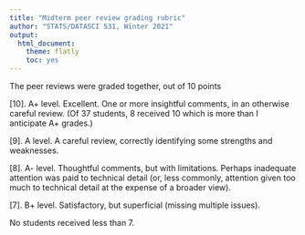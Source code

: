 ```yaml
---
title: "Midterm peer review grading rubric"
author: "STATS/DATASCI 531, Winter 2021"
output:
  html_document:
    theme: flatly
    toc: yes
---
```


The peer reviews were graded together, out of 10 points

[10]. A+ level. Excellent. One or more insightful comments, in an otherwise careful review. (Of 37 students, 8 received 10 which is more than I anticipate A+ grades.)

[9]. A level. A careful review, correctly identifying some strengths and weaknesses.

[8]. A- level. Thoughtful comments, but with limitations. Perhaps inadequate attention was paid to technical detail (or, less commonly, attention given too much to technical detail at the expense of a broader view).

[7]. B+ level. Satisfactory, but superficial (missing multiple issues).

No students received less than 7. 

